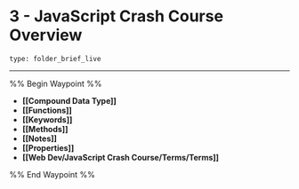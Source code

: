 # 3 - JavaScript Crash Course Overview
 
```ccard
type: folder_brief_live
```
 
---

%% Begin Waypoint %%
- **[[Compound Data Type]]**
- **[[Functions]]**
- **[[Keywords]]**
- **[[Methods]]**
- **[[Notes]]**
- **[[Properties]]**
- **[[Web Dev/JavaScript Crash Course/Terms/Terms]]**

%% End Waypoint %%